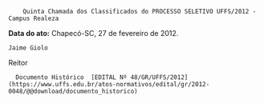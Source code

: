         Quinta Chamada dos Classificados do PROCESSO SELETIVO UFFS/2012 - Campus Realeza  

   **Data do ato:** Chapecó-SC, 27 de fevereiro de 2012.   
 

    Jaime Giolo   
 Reitor 

      Documento Histórico  [EDITAL Nº 48/GR/UFFS/2012](https://www.uffs.edu.br/atos-normativos/edital/gr/2012-0048/@@download/documento_historico)     
      